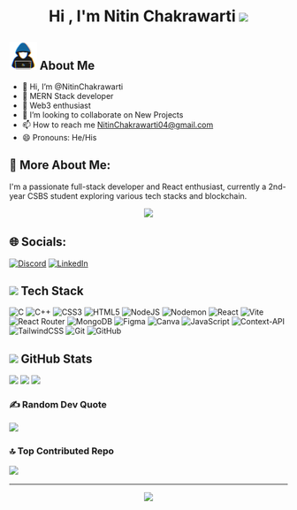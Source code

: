 
<h1 align="center"><b>Hi , I'm Nitin Chakrawarti </b><img src="https://media.giphy.com/media/hvRJCLFzcasrR4ia7z/giphy.gif" width="35"></h1>

<!-- About Me -->
## <img src="https://github.com/0xAbdulKhalid/0xAbdulKhalid/raw/main/assets/mdImages/about_me.gif" width="50px"> **About Me**
- 👋 Hi, I’m @NitinChakrawarti
- 👀 MERN Stack developer
- 🌱 Web3 enthusiast
- 💞️ I’m looking to collaborate on New Projects
- 📫 How to reach me NitinChakrawarti04@gmail.com 
- 😄 Pronouns: He/His

## 💫 More About Me:
I'm a passionate full-stack developer and React enthusiast, currently a 2nd-year CSBS student exploring various tech stacks and blockchain.

<p align="center">
  <a href="https://github.com/DenverCoder1/readme-typing-svg"><img src="https://readme-typing-svg.herokuapp.com?font=Time+New+Roman&color=cyan&size=25&center=true&vCenter=true&width=600&height=100&lines=I'm+a+React+Developer;Aspiring+Full+Stack+Developer;Always+learning+new+things"></a>
</p>

<!-- Social Links -->
## 🌐 Socials:
[![Discord](https://img.shields.io/badge/Discord-%237289DA.svg?logo=discord&logoColor=white)](https://discord.gg/cubrish_) 
[![LinkedIn](https://img.shields.io/badge/LinkedIn-%230077B5.svg?logo=linkedin&logoColor=white)](https://linkedin.com/in/NitinChakrawarti) 

<!-- Tech Stack -->
## <img src="https://media2.giphy.com/media/QssGEmpkyEOhBCb7e1/giphy.gif?cid=ecf05e47a0n3gi1bfqntqmob8g9aid1oyj2wr3ds3mg700bl&rid=giphy.gif" width="25"><b> Tech Stack</b>
![C](https://img.shields.io/badge/c-%2300599C.svg?style=for-the-badge&logo=c&logoColor=white) ![C++](https://img.shields.io/badge/c++-%2300599C.svg?style=for-the-badge&logo=c%2B%2B&logoColor=white) ![CSS3](https://img.shields.io/badge/css3-%231572B6.svg?style=for-the-badge&logo=css3&logoColor=white) ![HTML5](https://img.shields.io/badge/html5-%23E34F26.svg?style=for-the-badge&logo=html5&logoColor=white) ![NodeJS](https://img.shields.io/badge/node.js-6DA55F?style=for-the-badge&logo=node.js&logoColor=white) ![Nodemon](https://img.shields.io/badge/NODEMON-%23323330.svg?style=for-the-badge&logo=nodemon&logoColor=%BBDEAD) ![React](https://img.shields.io/badge/react-%2320232a.svg?style=for-the-badge&logo=react&logoColor=%2361DAFB) ![Vite](https://img.shields.io/badge/vite-%23646CFF.svg?style=for-the-badge&logo=vite&logoColor=white) ![React Router](https://img.shields.io/badge/React_Router-CA4245?style=for-the-badge&logo=react-router&logoColor=white) ![MongoDB](https://img.shields.io/badge/MongoDB-%234ea94b.svg?style=for-the-badge&logo=mongodb&logoColor=white) ![Figma](https://img.shields.io/badge/figma-%23F24E1E.svg?style=for-the-badge&logo=figma&logoColor=white) ![Canva](https://img.shields.io/badge/Canva-%2300C4CC.svg?style=for-the-badge&logo=Canva&logoColor=white) ![JavaScript](https://img.shields.io/badge/javascript-%23323330.svg?style=for-the-badge&logo=javascript&logoColor=%23F7DF1E) ![Context-API](https://img.shields.io/badge/Context--Api-000000?style=for-the-badge&logo=react) ![TailwindCSS](https://img.shields.io/badge/tailwindcss-%2338B2AC.svg?style=for-the-badge&logo=tailwind-css&logoColor=white) ![Git](https://img.shields.io/badge/git-%23F05033.svg?style=for-the-badge&logo=git&logoColor=white) ![GitHub](https://img.shields.io/badge/github-%23121011.svg?style=for-the-badge&logo=github&logoColor=white)

<!-- GitHub Stats -->
## <img src="https://media.giphy.com/media/iY8CRBdQXODJSCERIr/giphy.gif" width="35"><b> GitHub Stats </b>

![](https://github-readme-stats.vercel.app/api?username=nitinchakrawarti&theme=cobalt&hide_border=true&include_all_commits=true&count_private=true)
![](https://github-readme-streak-stats.herokuapp.com/?user=nitinchakrawarti&theme=cobalt&hide_border=true)
![](https://github-readme-stats.vercel.app/api/top-langs/?username=nitinchakrawarti&theme=cobalt&hide_border=true&include_all_commits=true&count_private=true&layout=compact)

<!-- Dev Quote -->
### ✍️ Random Dev Quote
![](https://quotes-github-readme.vercel.app/api?type=horizontal&theme=radical)

<!-- Top Contributed Repo -->
### 🔝 Top Contributed Repo
![](https://github-contributor-stats.vercel.app/api?username=nitinchakrawarti&limit=5&theme=dark&combine_all_yearly_contributions=true)

---

<p align="center">
  <a href="https://visitcount.itsvg.in">
    <img src="https://visitcount.itsvg.in/api?id=nitinchakrawarti&icon=1&color=0">
  </a>
</p>
